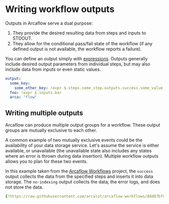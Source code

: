 # Writing workflow outputs

Outputs in Arcaflow serve a dual purpose:

1. They provide the desired resulting data from steps and inputs to STDOUT.
2. They allow for the conditional pass/fail state of the workflow (if any defined output is not available, the workflow reports a failure).

You can define an output simply with [expressions](expressions.md). Outputs generally include desired output parameters from individual steps, but may also include data from inputs or even static values.

```yaml
output:
  some_key:
    some_other_key: !expr $.steps.some_step.outputs.success.some_value
  foo: !expr $.inputs.bar
  arca: "flow"
```

## Writing multiple outputs

Arcaflow can produce multiple output groups for a workflow. These output groups are mutually exclusive to each other.

A common example of two mutually exclusive events could be the availability of your data storage service. Let's assume the service is either available, or unavailable (the unavailable state also includes any states where an error is thrown during data insertion). Multiple workflow outputs allows you to plan for these two events.

In this example taken from the [Arcaflow Workflows](https://github.com/arcalot/arcaflow-workflows/blob/main/advanced-examples/system-performance/sysbench/workflow.yaml#L102
) project, the `success` output collects the data from the specified steps and inserts it into data storage. The `no-indexing` output collects the data, the error logs, and does not store the data.

```yaml
{!https://raw.githubusercontent.com/arcalot/arcaflow-workflows/88d07bf83c286eedae76fde72f5165b577e68927/advanced-examples/system-performance/sysbench/workflow.yaml [ln:102-112]!}
```
